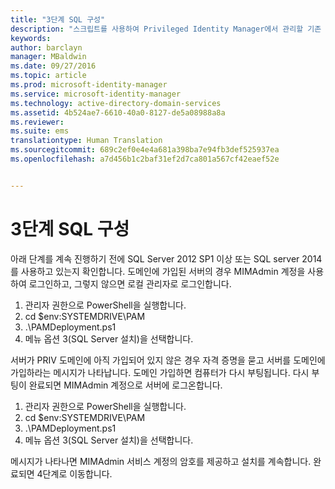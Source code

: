 ```yaml
---
title: "3단계 SQL 구성"
description: "스크립트를 사용하여 Privileged Identity Manager에서 관리할 기존 또는 새 ID로 CORP 도메인을 준비합니다."
keywords: 
author: barclayn
manager: MBaldwin
ms.date: 09/27/2016
ms.topic: article
ms.prod: microsoft-identity-manager
ms.service: microsoft-identity-manager
ms.technology: active-directory-domain-services
ms.assetid: 4b524ae7-6610-40a0-8127-de5a08988a8a
ms.reviewer: 
ms.suite: ems
translationtype: Human Translation
ms.sourcegitcommit: 689c2ef0e4e4a681a398ba7e94fb3def525937ea
ms.openlocfilehash: a7d456b1c2baf31ef2d7ca801a567cf42eaef52e


---
```

# 3단계 SQL 구성

아래 단계를 계속 진행하기 전에 SQL Server 2012 SP1 이상 또는 SQL server 2014를 사용하고 있는지 확인합니다. 도메인에 가입된 서버의 경우 MIMAdmin 계정을 사용하여 로그인하고, 그렇지 않으면 로컬 관리자로 로그인합니다.
1. 관리자 권한으로 PowerShell을 실행합니다.
2. cd $env:SYSTEMDRIVE\PAM
3. .\PAMDeployment.ps1
4. 메뉴 옵션 3(SQL Server 설치)을 선택합니다.

  서버가 PRIV 도메인에 아직 가입되어 있지 않은 경우 자격 증명을 묻고 서버를 도메인에 가입하라는 메시지가 나타납니다.
  도메인 가입하면 컴퓨터가 다시 부팅됩니다. 다시 부팅이 완료되면 MIMAdmin 계정으로 서버에 로그온합니다.

1. 관리자 권한으로 PowerShell을 실행합니다.
2. cd $env:SYSTEMDRIVE\PAM
3. .\PAMDeployment.ps1
4. 메뉴 옵션 3(SQL Server 설치)을 선택합니다.

메시지가 나타나면 MIMAdmin 서비스 계정의 암호를 제공하고 설치를 계속합니다. 완료되면 4단계로 이동합니다.



<!--HONumber=Sep16_HO4-->


